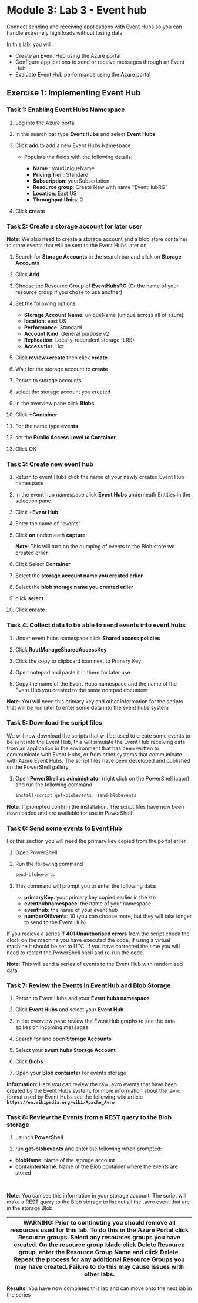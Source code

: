 # Module 3: Lab 3 - Event hub


Connect sending and receiving applications with Event Hubs so you can handle extremely high loads without losing data.

In this lab, you will:

- Create an Event Hub using the Azure portal
- Configure applications to send or receive messages through an Event Hub
- Evaluate Event Hub performance using the Azure portal

## Exercise 1: Implementing Event Hub

### Task 1: Enabling Event Hubs Namespace

1.  Log into the Azure portal

2.  In the search bar type **Event Hubs** and select **Event Hubs**

3.  Click **add** to add a new Event Hubs Namespace

    - Populate the fields with the following details:

       - **Name** : yourUniqueName
       - **Pricing Tier** : Standard
       - **Subscription**: yourSubscription
       - **Resource group**: Create New with name "EventHubRG"
       - **Location**: East US
       - **Throughput Units**: 2

4.  Click **create**

### Task 2: Create a storage account for later user


**Note**: We also need to create a storage account and a blob store container to store events that will be sent to the Event Hubs later on


1.  Search for **Storage Accounts** in the search bar and click on **Storage Accounts**

2.  Click **Add**
3.  Choose the Resource Group of **EventHubsRG** (Or the name of your resource group if you chose to use another)
4.  Set the following options:

      - **Storage Account Name**: uniqueName (unique across all of azure)
      - **location**: east US
      - **Performance**: Standard
      - **Account Kind**: General purpose v2
      - **Replication**: Locally-redundent storage (LRS)
      - **Access tier**: Hot

5.  Click **review+create** then click **create**

6.  Wait for the storage account to **create**
7.  Return to storage accounts
8.  select the storage account you created
9.  in the overview pane click **Blobs**
10.  Click **+Container**
11.  For the name type **events**
12.  set the **Public Access Level to Container**
13.  Click OK

### Task 3: Create new event hub

1.  Return to event Hubs click the name of your newly created Event Hub namespace

2.  In the event hub namespace click **Event Hubs** underneath Entities in the selection pane

3.  Click **+Event Hub**

4.  Enter the name of "events"

5.  Click **on** underneath **capture**

    **Note**: This will turn on the dumping of events to the Blob store we created erlier


6.  Click Select **Container**

7.  Select the **storage account name you created erlier**

8.  Select the **blob storage name you created erlier**

9.  click **select**

10.  Click **create**

### Task 4: Collect data to be able to send events into event hubs

1.  Under event hubs namespace click **Shared access policies**

2.  Click **RootManageSharedAccessKey**

3.  Click the copy to clipboard icon next to Primary Key

4.  Open notepad and paste it in there for later use 

5.  Copy the name of the Event Hubs namespace and the name of the Event Hub you created to the same notepad document

**Note**: You will need this primary key and other information for the scripts that will be run later to enter some data into the event hubs system


### Task 5: Download the script files


We will now download the scripts that will be used to create some events to be sent into the Event Hub, this will simulate the Event Hub receiving data from an application in the environment that has been written to communicate with Event Hubs, or from other systems that communicate with Azure Event Hubs. The script files have been developed and published on the PowerShell gallery


1.  Open **PowerShell as administrator** (right click on the PowerShell icaon) and run the following command

     ```powershell
    install-script get-blobevents, send-blobevents
     ```

**Note**: If prompted confirm the installation. The script files have now been downloaded and are available for use in PowerShell


### Task 6: Send some events to Event Hub


For this section you will need the primary key copied from the portal erlier


1.  Open PowerShell

2.  Run the following command 

     ```powershell
    send-blobevents
     ```

3.  This command will prompt you to enter the following data:

      - **primaryKey**:        your primary key copied earlier in the lab
      - **eventhubnamespace**: the name of your namespace
      - **eventhub**:          the name of your event hub
      - **numberOfEvents**:    10 (you can choose more, but they will take longer to send to the Event Hub)
  

If you recieve a series if **401 Unauthorised errors** from the script check the clock on the machine you have executed the code, if using a virtual machine it should be set to UTC. If you have corrected the time you will need to restart the PowerShell shell and re-run the code.


**Note**: This will send a series of events to the Event Hub with randomised data


### Task 7: Review the Events in EventHub and Blob Storage

1.  Return to Event Hubs and your **Event hubs namespace**

2.  Click **Event Hubs** and select your **Event Hub**

3.  In the overview pane review the Event Hub graphs to see the data spikes on incoming messages

4.  Search for and open **Storage Accounts**

5.  Select your **event hubs Storage Account**

6.  Click **Blobs**

7.  Open your **Blob containter** for events storage

**Information**: Here you can review the raw .avro events that have been created by the Event Hubs system, for more information about the .avro format used by Event Hubs see the following wiki article **`https://en.wikipedia.org/wiki/Apache_Avro`**


### Task 8: Review the Events from a REST query to the Blob storage

1.  Launch **PowerShell**

2.  run **get-blobevents** and enter the following when prompted:

  - **blobName**: Name of the storage account
  - **containterName**: Name of the Blob container where the events are stored
</br>

**Note**: You can see this information in your storage account. The script will make a REST query to the Blob storage to list out all the .avro event that are in the storage Blob

| WARNING: Prior to continuting you should remove all resources used for this lab.  To do this in the **Azure Portal** click **Resource groups**.  Select any resources groups you have created.  On the resource group blade click **Delete Resource group**, enter the Resource Group Name and click **Delete**.  Repeat the process for any additional Resource Groups you may have created. **Failure to do this may cause issues with other labs.** |
| --- |


**Results**: You have now completed this lab and can move onto the next lab in the series

